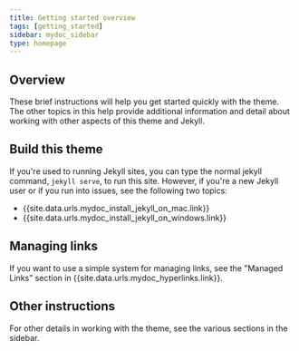 ```yaml
---
title: Getting started overview
tags: [getting_started]
sidebar: mydoc_sidebar
type: homepage
---
```


## Overview 

These brief instructions will help you get started quickly with the theme. The other topics in this help provide additional information and detail about working with other aspects of this theme and Jekyll.

## Build this theme

If you're used to running Jekyll sites, you can type the normal jekyll command, `jekyll serve`, to run this site. However, if you're a new Jekyll user or if you run into issues, see the following two topics:

* {{site.data.urls.mydoc_install_jekyll_on_mac.link}}
* {{site.data.urls.mydoc_install_jekyll_on_windows.link}}

## Managing links

If you want to use a simple system for managing links, see the "Managed Links" section in {{site.data.urls.mydoc_hyperlinks.link}}.

## Other instructions

For other details in working with the theme, see the various sections in the sidebar.



